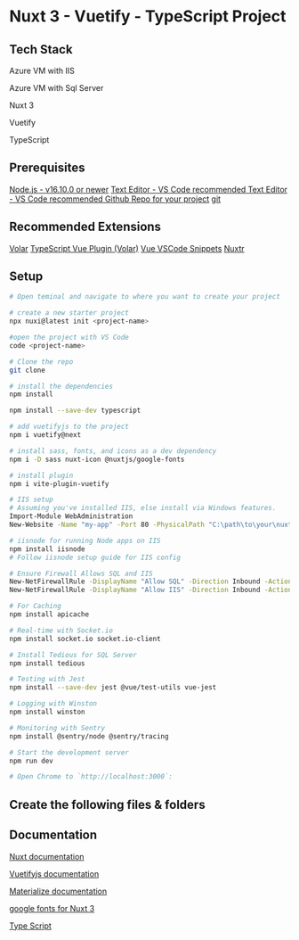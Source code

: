 # Nuxt 3 - Vuetify - TypeScript Project

## Tech Stack
Azure VM with IIS 

Azure VM with Sql Server 
 
Nuxt 3
 
Vuetify
 
TypeScript
 

## Prerequisites
[Node.js - v16.10.0 or newer](hhttps://nodejs.org/en)
[Text Editor - VS Code recommended  ](https://code.visualstudio.com/)
[Text Editor - VS Code recommended  ](https://code.visualstudio.com/)
[Github Repo for your project](https://github.com/)
[git](https://git-scm.com/downloads)

## Recommended Extensions 
[Volar](https://marketplace.visualstudio.com/items?itemName=Vue.volar)
[TypeScript Vue Plugin (Volar)](https://marketplace.visualstudio.com/items?itemName=Vue.vscode-typescript-vue-plugin)
[Vue VSCode Snippets](https://marketplace.visualstudio.com/items?itemName=sdras.vue-vscode-snippets)
[Nuxtr](https://marketplace.visualstudio.com/items?itemName=Nuxtr.nuxtr-vscode)

## Setup

```bash
# Open teminal and navigate to where you want to create your project

# create a new starter project
npx nuxi@latest init <project-name>

#open the project with VS Code
code <project-name>

# Clone the repo
git clone

# install the dependencies
npm install

npm install --save-dev typescript

# add vuetifyjs to the project
npm i vuetify@next

# install sass, fonts, and icons as a dev dependency 
npm i -D sass nuxt-icon @nuxtjs/google-fonts

# install plugin
npm i vite-plugin-vuetify

# IIS setup
# Assuming you've installed IIS, else install via Windows features.
Import-Module WebAdministration
New-Website -Name "my-app" -Port 80 -PhysicalPath "C:\path\to\your\nuxt\app"

# iisnode for running Node apps on IIS
npm install iisnode
# Follow iisnode setup guide for IIS config

# Ensure Firewall Allows SQL and IIS
New-NetFirewallRule -DisplayName "Allow SQL" -Direction Inbound -Action Allow -Protocol TCP -LocalPort 1433
New-NetFirewallRule -DisplayName "Allow IIS" -Direction Inbound -Action Allow -Protocol TCP -LocalPort 80

# For Caching
npm install apicache

# Real-time with Socket.io
npm install socket.io socket.io-client

# Install Tedious for SQL Server
npm install tedious

# Testing with Jest
npm install --save-dev jest @vue/test-utils vue-jest

# Logging with Winston
npm install winston

# Monitoring with Sentry
npm install @sentry/node @sentry/tracing

# Start the development server 
npm run dev

# Open Chrome to `http://localhost:3000`:
```


## Create the following files & folders 



## Documentation
[Nuxt documentation](https://nuxt.com/docs/getting-started/introduction)

[Vuetifyjs documentation](https://vuetifyjs.com/en/)

[Materialize documentation](https://materializecss.com/)

[google fonts for Nuxt 3]( https://google-fonts.nuxtjs.org/getting-started/setup)

[Type Script](https://www.typescriptlang.org/docs/)
